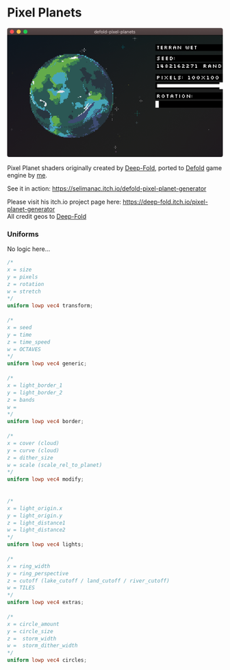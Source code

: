 # Pixel Planets
![](https://raw.githubusercontent.com/selimanac/defold-pixel-planets/master/assets/raw/Screen%20Shot%202021-03-26%20at%2016.37.20.png)



Pixel Planet shaders originally created by [Deep-Fold](https://deep-fold.itch.io/), ported to [Defold](https://defold.com/) game engine by [me](https://twitter.com/selimanac).  

See it in action: https://selimanac.itch.io/defold-pixel-planet-generator

Please visit his itch.io project page here: https://deep-fold.itch.io/pixel-planet-generator  
All credit geos to [Deep-Fold](https://deep-fold.itch.io/)  

### Uniforms
No logic here...

```glsl
/*
x = size
y = pixels
z = rotation
w = stretch
*/
uniform lowp vec4 transform;

/*
x = seed
y = time
z = time_speed
w = OCTAVES
*/
uniform lowp vec4 generic;

/*
x = light_border_1
y = light_border_2
z = bands
w =
*/
uniform lowp vec4 border;

/*
x = cover (cloud)
y = curve (cloud)
z = dither_size
w = scale (scale_rel_to_planet)
*/
uniform lowp vec4 modify;


/*
x = light_origin.x 
y = light_origin.y 
z = light_distance1
w = light_distance2
*/
uniform lowp vec4 lights;

/*
x = ring_width
y = ring_perspective
z = cutoff (lake_cutoff / land_cutoff / river_cutoff)
w = TILES
*/
uniform lowp vec4 extras;

/*
x = circle_amount
y = circle_size
z =  storm_width
w =  storm_dither_width
*/
uniform lowp vec4 circles;

```